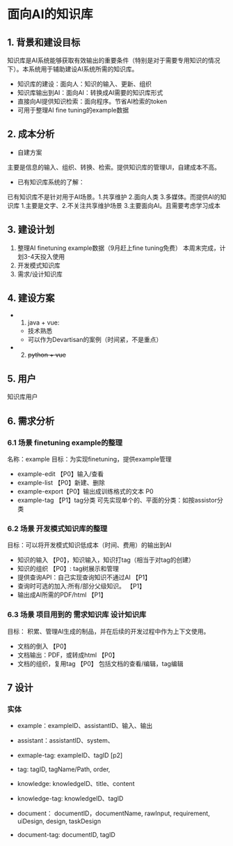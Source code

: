 # 面向AI的知识库

## 1. 背景和建设目标

知识库是AI系统能够获取有效输出的重要条件（特别是对于需要专用知识的情况下）。本系统用于辅助建设AI系统所需的知识库。

- 知识库的建设：面向人：知识的输入、更新、组织
- 知识库输出到AI：面向AI：转换成AI需要的知识库形式
- 直接向AI提供知识检索：面向程序。节省AI检索的token
- 可用于整理AI fine tuning的example数据

## 2. 成本分析

- 自建方案

主要是信息的输入、组织、转换、检索。提供知识库的管理UI，自建成本不高。

- 已有知识库系统的了解：

已有知识库不是针对用于AI场景。1.共享维护 2.面向人类 3.多媒体。而提供AI的知识库 1.主要是文字、2.不关注共享维护场景
3.主要面向AI。且需要考虑学习成本

## 3. 建设计划

1. 整理AI finetuning example数据（9月赶上fine tuning免费）
   本周末完成，计划3-4天投入使用
2. 开发模式知识库
3. 需求/设计知识库

## 4. 建设方案

-
    1. java + vue:

    - 技术熟悉
    - 可以作为Devartisan的案例（时间紧，不是重点）
-
    2. ~~python + vue~~

## 5. 用户

知识库用户

## 6. 需求分析

### 6.1 场景 finetuning example的整理

名称：example
目标：为实现finetuning，提供example管理

- example-edit 【P0】输入/查看
- example-list 【P0】新建、删除
- example-export【P0】输出成训练格式的文本 P0
- example-tag 【P1】tag分类 可先实现单个的、平面的分类：如按assistor分类

### 6.2 场景 开发模式知识库的整理

目标：可以将开发模式知识低成本（时间、费用）的输出到AI

- 知识的输入 【P0】，知识输入，知识打tag（相当于对tag的创建）
- 知识的组织 【P0】: tag树展示和管理
- 提供查询API：自己实现查询知识不通过AI 【P1】
- 查询时可选的加入:所有/部分父级知识。 【P1】
- 输出成AI所需的PDF/html 【P1】


### 6.3 场景 项目用到的 需求知识库 设计知识库

目标： 积累、管理AI生成的制品，并在后续的开发过程中作为上下文使用。

- 文档的倒入 【P0】
- 文档输出：PDF，或转成html 【P0】
- 文档的组织，复用tag 【P0】 包括文档的查看/编辑，tag编辑

## 7 设计

### 实体

- example：exampleID、assistantID、输入、输出
- assistant：assistantID、system、
- exmaple-tag:  exampleID、tagID [p2]
- tag: tagID, tagName/Path, order,

- knowledge: knowledgeID、title、content
- knowledge-tag: knowledgeID、tagID

- document： documentID，documentName, rawInput, requirement, uiDesign, design, taskDesign
- document-tag: documentID, tagID




